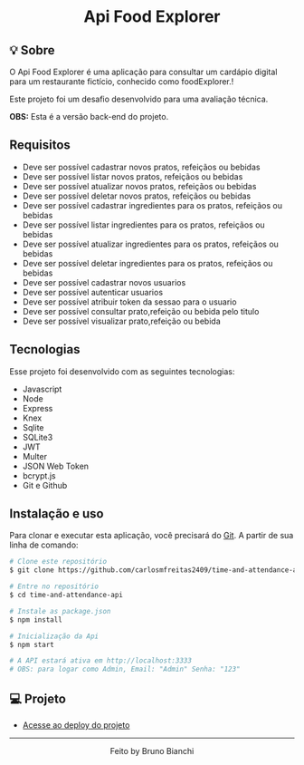 <h1 align="center"> Api Food Explorer </h1>

## 💡 Sobre

O Api Food Explorer é uma aplicação para consultar um cardápio digital para um restaurante fictício, conhecido como foodExplorer.!

Este projeto foi um desafio desenvolvido para uma avaliação técnica.

**OBS:** Esta é a versão back-end do projeto.




## Requisitos

- Deve ser possível cadastrar novos pratos, refeiçãos ou bebidas
- Deve ser possível listar novos pratos, refeiçãos ou bebidas
- Deve ser possível atualizar novos pratos, refeiçãos ou bebidas
- Deve ser possível deletar novos pratos, refeiçãos ou bebidas
- Deve ser possível cadastrar ingredientes para os pratos, refeiçãos ou bebidas
- Deve ser possível listar ingredientes para os pratos, refeiçãos ou bebidas
- Deve ser possível atualizar ingredientes para os pratos, refeiçãos ou bebidas
- Deve ser possível deletar ingredientes para os pratos, refeiçãos ou bebidas
- Deve ser possível cadastrar novos usuarios
- Deve ser possível autenticar usuarios
- Deve ser possível atribuir token da sessao para o usuario
- Deve ser possível consultar prato,refeição ou bebida pelo titulo
- Deve ser possível visualizar prato,refeição ou bebida





## Tecnologias

Esse projeto foi desenvolvido com as seguintes tecnologias:

- Javascript
- Node
- Express
- Knex
- Sqlite
- SQLite3
- JWT
- Multer
- JSON Web Token
- bcrypt.js
- Git e Github


## Instalação e uso

Para clonar e executar esta aplicação, você precisará do [Git](https://git-scm.com/). A partir de sua linha de comando:

```bash
# Clone este repositório
$ git clone https://github.com/carlosmfreitas2409/time-and-attendance-api

# Entre no repositório
$ cd time-and-attendance-api

# Instale as package.json
$ npm install

# Inicialização da Api
$ npm start

# A API estará ativa em http://localhost:3333
# OBS: para logar como Admin, Email: "Admin" Senha: "123"
```


## 💻 Projeto


- [Acesse ao deploy do projeto](https://brunobianchi13.github.io/Desafio-Focus-Timer/)

---

<p align="center">
Feito by Bruno Bianchi
</p>
